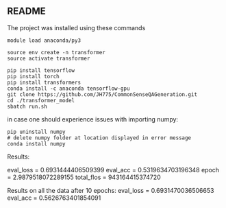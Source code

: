 ## README

The project was installed using these commands 
```
module load anaconda/py3

source env create -n transformer
source activate transformer

pip install tensorflow
pip install torch 
pip install transformers
conda install -c anaconda tensorflow-gpu
git clone https://github.com/JH775/CommonSenseQAGeneration.git
cd ./transformer_model
sbatch run.sh
```


in case one should experience issues with importing numpy: 
```
pip uninstall numpy 
# delete numpy folder at location displayed in error message  
conda install numpy  
```

Results: 

eval_loss = 0.6931444406509399
eval_acc = 0.5319634703196348
epoch = 2.9879518072289155
total_flos = 943164415374720


Results on all the data after 10 epochs:
eval_loss = 0.6931470036506653
eval_acc = 0.5626763401854091
